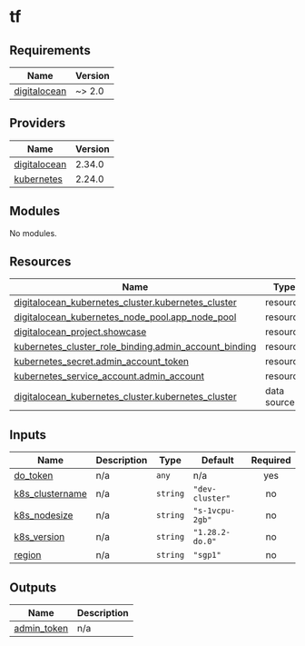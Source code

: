 # tf

<!-- BEGIN_TF_DOCS -->
## Requirements

| Name | Version |
|------|---------|
| <a name="requirement_digitalocean"></a> [digitalocean](#requirement\_digitalocean) | ~> 2.0 |

## Providers

| Name | Version |
|------|---------|
| <a name="provider_digitalocean"></a> [digitalocean](#provider\_digitalocean) | 2.34.0 |
| <a name="provider_kubernetes"></a> [kubernetes](#provider\_kubernetes) | 2.24.0 |

## Modules

No modules.

## Resources

| Name | Type |
|------|------|
| [digitalocean_kubernetes_cluster.kubernetes_cluster](https://registry.terraform.io/providers/digitalocean/digitalocean/latest/docs/resources/kubernetes_cluster) | resource |
| [digitalocean_kubernetes_node_pool.app_node_pool](https://registry.terraform.io/providers/digitalocean/digitalocean/latest/docs/resources/kubernetes_node_pool) | resource |
| [digitalocean_project.showcase](https://registry.terraform.io/providers/digitalocean/digitalocean/latest/docs/resources/project) | resource |
| [kubernetes_cluster_role_binding.admin_account_binding](https://registry.terraform.io/providers/hashicorp/kubernetes/latest/docs/resources/cluster_role_binding) | resource |
| [kubernetes_secret.admin_account_token](https://registry.terraform.io/providers/hashicorp/kubernetes/latest/docs/resources/secret) | resource |
| [kubernetes_service_account.admin_account](https://registry.terraform.io/providers/hashicorp/kubernetes/latest/docs/resources/service_account) | resource |
| [digitalocean_kubernetes_cluster.kubernetes_cluster](https://registry.terraform.io/providers/digitalocean/digitalocean/latest/docs/data-sources/kubernetes_cluster) | data source |

## Inputs

| Name | Description | Type | Default | Required |
|------|-------------|------|---------|:--------:|
| <a name="input_do_token"></a> [do\_token](#input\_do\_token) | n/a | `any` | n/a | yes |
| <a name="input_k8s_clustername"></a> [k8s\_clustername](#input\_k8s\_clustername) | n/a | `string` | `"dev-cluster"` | no |
| <a name="input_k8s_nodesize"></a> [k8s\_nodesize](#input\_k8s\_nodesize) | n/a | `string` | `"s-1vcpu-2gb"` | no |
| <a name="input_k8s_version"></a> [k8s\_version](#input\_k8s\_version) | n/a | `string` | `"1.28.2-do.0"` | no |
| <a name="input_region"></a> [region](#input\_region) | n/a | `string` | `"sgp1"` | no |

## Outputs

| Name | Description |
|------|-------------|
| <a name="output_admin_token"></a> [admin\_token](#output\_admin\_token) | n/a |
<!-- END_TF_DOCS -->
